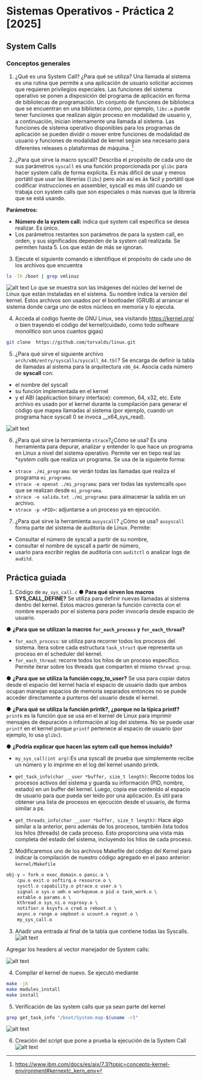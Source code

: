 # Sistemas Operativos - Práctica 2 [2025]

## System Calls 

### Conceptos generales 
1. ¿Qué es una System Call? ¿Para qué se utiliza?
Una llamada al sistema es una rutina que permite a una aplicación de usuario solicitar acciones que requieren privilegios especiales. 
Las funciones del sistema operativo se ponen a disposición del programa de aplicación en forma de bibliotecas de programación. Un conjunto de funciones de biblioteca que se encuentran en una biblioteca como, por ejemplo, `libc.a` puede tener funciones que realizan algún proceso en modalidad de usuario y, a continuación, inician internamente una llamada al sistema.
Las funciones de sistema operativo disponibles para los programas de aplicación se pueden dividir o mover entre funciones de modalidad de usuario y funciones de modalidad de kernel según sea necesario para diferentes releases o plataformas de máquina. [^1]
 
2. ¿Para qué sirve la macro syscall? Describa el propósito de cada uno de sus parámetros
`syscall` es una función proporcionada por `glibc` para hacer system calls de forma explícita. Es más difícil de usar y menos portátil que usar las librerías (`libc`) pero aún así es ás fácil y portátil que codificar instrucciones en assembler, syscall es más útil cuando se trabaja con system calls que son especiales o más nuevas que la librería que se está usando. 

**Parámetros:**
- **Número de la system call:** indica qué system call específica se desea realizar. Es único. 
- Los parámetros restantes son parámetros de para la system call, en orden, y sus significados dependen de la system call realizada. Se permiten hasta 5. Los que están de más se ignoran. 

3. Ejecute el siguiente comando e identifique el propósito de cada uno de los archivos que encuentra 
```bash
ls -lh /boot | grep vmlinuz
```
![alt text](image.png)
Lo que se muestra son las imágenes del núcleo del kernel de Linux que están instaladas en el sistema. 
Su nombre indica la versión del kernel. 
Estos archivos son usados por el bootloader (GRUB) al arrancar el sistema donde carga uno de estos núcleos en memoria y lo ejecuta. 

4. Acceda al codigo fuente de GNU Linux, sea visitando https://kernel.org/ o bien trayendo el código del kernel(cuidado, como todo software monolítico son unos cuantos gigas)
```bash
git clone  https://github.com/torvalds/linux.git
```
5. ¿Para qué sirve el siguiente archivo `arch/x86/entry/syscalls/syscall_64.tbl`?
Se encarga de definir la tabla de llamadas al sistema para la arquitectura `x86_64`. Asocia cada número de **syscall** con:
- el nombre del syscall
- su función implementada en el kernel
- y el ABI (applicaction binary interface): common, 64, x32, etc.
Este archivo es usado por el kernel durante la compilación para generar el código que mapea llamadas al sistema (por ejemplo, cuando un programa hace syscall 0 se invoca __x64_sys_read).

![alt text](image-1.png)

6. ¿Para qué sirve la herramienta `strace`?¿Cómo se usa?
Es una herramienta para depurar, analizar y entender lo que hace un programa en Linux a nivel del sistema operativo.
Permite ver en tiepo real las **system calls* que realiza un programa. 
Se usa de la siguiente forma: 
- `strace ./mi_programa`: se verán todas las llamadas que realiza el programa `mi_programa`.
- `strace -e openat ./mi_programa`: para ver todas las systemcalls `open` que se realizan desde `mi_programa`.
- `strace -o salida.txt ./mi_programa`: para almacenar la salida en un archivo. 
- `strace -p <PID>`: adjuntarse a un proceso ya en ejecución. 

7. ¿Para qué sirve la herramienta `ausyscall`? ¿Cómo se usa?
`ausyscall` forma parte del sistema de auditoría de Linux. Permite:
- Consultar el número de syscall a partir de su nombre,
- consultar el nombre de syscall a partir de número,
- usarlo para escribir reglas de auditoría con `auditctl` o analizar logs de `auditd`.

## Práctica guiada

1. Código de `my_sys_call.c`
● **Para qué sirven los macros SYS_CALL_DEFINE?**
Se utiliza para definir nuevas llamadas al sistema dentro del kernel. Estos macros generan la función correcta con el nombre esperado por el sistema para poder invocarla desde espacio de usuario. 

● **¿Para que se utilizan la macros `for_each_process` y `for_each_thread`?**
- `for_each_process`: se utiliza para recorrer todos los procesos del sistema. Itera sobre cada estructura `task_struct` que representa un proceso en el scheduler del kernel. 
- `for_each_thread`: recorre todos los hilos de un proceso específico. Permite iterar sobre los threads que comparten el mismo `thread group`.

● **¿Para que se utiliza la función copy_to_user?**
Se usa para copiar datos desde el espacio del kernel hacia el espacio de usuario dado que ambos ocupan manejan espacios de memoria separados entonces no se puede acceder directamente a punteros del usuario desde el kernel. 

● **¿Para qué se utiliza la función printk?, ¿porque no la típica printf?**
`printk` es la función que se usa en el kernel de Linux para imprimir mensajes de depuración o información al log del sistema. No se puede usar `printf` en el kernel porque `printf` pertenece al espacio de usuario (por ejemplo, lo usa `glibc`).

● **¿Podría explicar que hacen las sytem call que hemos incluido?**
- `my_sys_call(int arg)`:Es una syscall de prueba que simplemente recibe un número y lo imprime en el log del kernel usando printk.

- `get_task_info(char __user *buffer, size_t length)`: Recorre todos los procesos activos del sistema y guarda su información (PID, nombre, estado) en un buffer del kernel. Luego, copia ese contenido al espacio de usuario para que pueda ser leído por una aplicación. Es útil para obtener una lista de procesos en ejecución desde el usuario, de forma similar a ps.

- `get_threads_info(char __user *buffer, size_t length)`: Hace algo similar a la anterior, pero además de los procesos, también lista todos los hilos (threads) de cada proceso. Esto proporciona una vista más completa del estado del sistema, incluyendo los hilos de cada proceso.

2. Modificaremos uno de los archivos Makefile del código del Kernel para indicar la compilación de nuestro código agregado en el paso anterior: 
`kernel/Makefile`
```c
obj-y = fork.o exec_domain.o panic.o \
    cpu.o exit.o softirq.o resource.o \
    sysctl.o capability.o ptrace.o user.o \
    signal.o sys.o umh.o workqueue.o pid.o task_work.o \    
    extable.o params.o \
    kthread.o sys_ni.o nsproxy.o \
    notifier.o ksysfs.o cred.o reboot.o \
    async.o range.o smpboot.o ucount.o regset.o \
    my_sys_call.o
```

3. Añadir una entrada al final de la tabla que contiene todas las Syscalls. 
![alt text](image-2.png)

Agregar los headers al vector manejador de System calls:

![alt text](image-3.png)

4. Compilar el kernel de nuevo. 
Se ejecutó mediante 
```bash
make -jX
make modules_install
make install
```

5. Verificación de las system calls que ya sean parte del kernel 
```bash
grep get_task_info "/boot/System.map-$(uname -r)"
```
![alt text](image-4.png)

6. Creación del script que pone a prueba la ejecución de la System Call 
![alt text](image-5.png)

[^1]: https://www.ibm.com/docs/es/aix/7.3?topic=concepts-kernel-environment#kernextc_kern_env